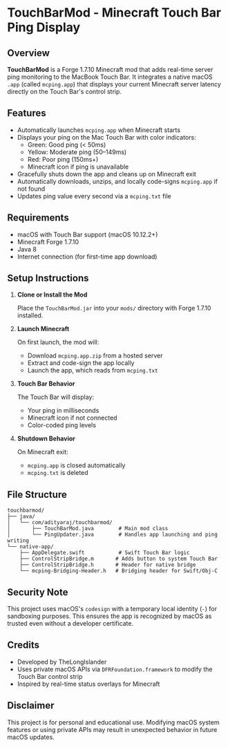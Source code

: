 # TouchBarMod - Minecraft Touch Bar Ping Display

## Overview

**TouchBarMod** is a Forge 1.7.10 Minecraft mod that adds real-time server ping monitoring to the MacBook Touch Bar. It integrates a native macOS `.app` (called `mcping.app`) that displays your current Minecraft server latency directly on the Touch Bar's control strip.

## Features

- Automatically launches `mcping.app` when Minecraft starts
- Displays your ping on the Mac Touch Bar with color indicators:
  - Green: Good ping (< 50ms)
  - Yellow: Moderate ping (50–149ms)
  - Red: Poor ping (150ms+)
  - Minecraft icon if ping is unavailable
- Gracefully shuts down the app and cleans up on Minecraft exit
- Automatically downloads, unzips, and locally code-signs `mcping.app` if not found
- Updates ping value every second via a `mcping.txt` file

## Requirements

- macOS with Touch Bar support (macOS 10.12.2+)
- Minecraft Forge 1.7.10
- Java 8
- Internet connection (for first-time app download)

## Setup Instructions

1. **Clone or Install the Mod**

   Place the `TouchBarMod.jar` into your `mods/` directory with Forge 1.7.10 installed.

2. **Launch Minecraft**

   On first launch, the mod will:
   - Download `mcping.app.zip` from a hosted server
   - Extract and code-sign the app locally
   - Launch the app, which reads from `mcping.txt`

3. **Touch Bar Behavior**

   The Touch Bar will display:
   - Your ping in milliseconds
   - Minecraft icon if not connected
   - Color-coded ping levels

4. **Shutdown Behavior**

   On Minecraft exit:
   - `mcping.app` is closed automatically
   - `mcping.txt` is deleted

## File Structure

```
touchbarmod/
├── java/
│   └── com/adityaraj/touchbarmod/
│       ├── TouchBarMod.java        # Main mod class
│       └── PingUpdater.java        # Handles app launching and ping writing
└── native-app/
    ├── AppDelegate.swift           # Swift Touch Bar logic
    ├── ControlStripBridge.m       # Adds button to system Touch Bar
    ├── ControlStripBridge.h       # Header for native bridge
    └── mcping-Bridging-Header.h   # Bridging header for Swift/Obj-C
```

## Security Note

This project uses macOS's `codesign` with a temporary local identity (`-`) for sandboxing purposes. This ensures the app is recognized by macOS as trusted even without a developer certificate.

## Credits

- Developed by TheLongIslander
- Uses private macOS APIs via `DFRFoundation.framework` to modify the Touch Bar control strip
- Inspired by real-time status overlays for Minecraft

## Disclaimer

This project is for personal and educational use. Modifying macOS system features or using private APIs may result in unexpected behavior in future macOS updates.
